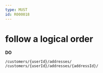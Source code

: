 ```yaml
---
type: MUST
id: R000018
---
```


# follow a logical order

**DO**

```
/customers/{userId}/addresses/
/customers/{userId}/addresses/{addressId}/
```
